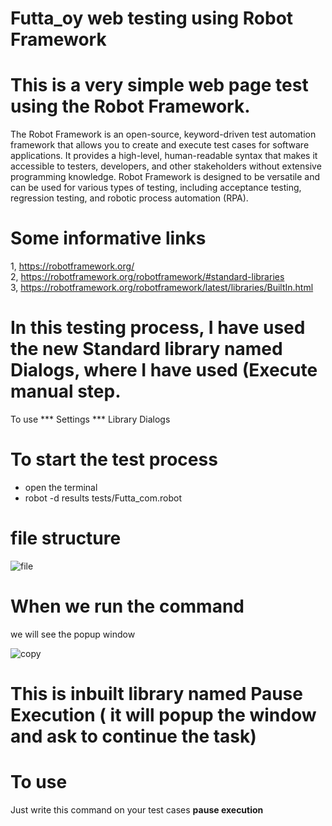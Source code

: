 # Futta_oy web testing using Robot Framework
# This is a very simple web page test using the Robot Framework.
The Robot Framework is an open-source, keyword-driven test automation framework that allows you to create and execute test cases for software applications. It provides a high-level, human-readable syntax that makes it accessible to testers, developers, and other stakeholders without extensive programming knowledge. Robot Framework is designed to be versatile and can be used for various types of testing, including acceptance testing, regression testing, and robotic process automation (RPA).
# Some informative links 
1, https://robotframework.org/<br>
2, https://robotframework.org/robotframework/#standard-libraries<br>
3, https://robotframework.org/robotframework/latest/libraries/BuiltIn.html<br>

# In this testing process, I have used the new Standard library named Dialogs, where I have used (Execute manual step.
To use 
*** Settings ***
Library             Dialogs
# To start the test process <br>
- open the terminal<br>
- robot -d results tests/Futta_com.robot<br>

# file structure

![file](https://github.com/shantosh123/Futta_oy/assets/75415500/030e282c-2cb4-4797-8e5a-f5a8709c8bc8)

# When we run the command 
we will see the popup window 

![copy](https://github.com/shantosh123/Futta_oy/assets/75415500/d328e62e-bd22-48b6-ac0d-ca3bed2c6cc6)
# This is inbuilt library named Pause Execution ( it will popup the window and ask to continue the task) 
# To use 
Just write this command on your test cases
**pause execution**

